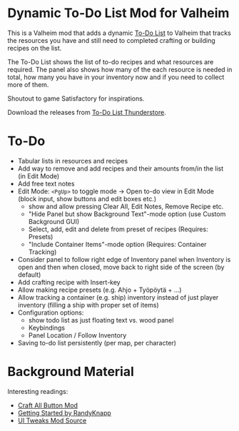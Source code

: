# Dynamic To-Do List Mod for Valheim

This is a Valheim mod that adds a dynamic [To-Do List](ValheimModToDo/README.md) to Valheim that tracks the resources you have and still need to completed crafting or building recipes on the list.

The To-Do List shows the list of to-do recipes and what resources are required. The panel also shows how many of the each resource is needed in total, how many you have in your inventory now and if you need to collect more of them.

Shoutout to game Satisfactory for inspirations.

Download the releases from [To-Do List Thunderstore](https://thunderstore.io/c/valheim/p/Iskindur/ToDoList/).


# To-Do

 - Tabular lists in resources and recipes
 - Add way to remove and add recipes and their amounts from/in the list (in Edit Mode)
 - Add free text notes
 - Edit Mode: `<PgUp>` to toggle mode -> Open to-do view in Edit Mode (block input, show buttons and edit boxes etc.)
	+ show and allow pressing Clear All, Edit Notes, Remove Recipe etc.
 	+ "Hide Panel but show Background Text"-mode option (use Custom Background GUI)
	+ Select, add, edit and delete from preset of recipes (Requires: Presets)
 	+ "Include Container Items"-mode option (Requires: Container Tracking)
 - Consider panel to follow right edge of Inventory panel when Inventory is open and then when closed, move back to right side of the screen (by default)
 - Add crafting recipe with Insert-key
 - Allow making recipe presets (e.g. Ahjo + Työpöytä + ...)
 - Allow tracking a container (e.g. ship) inventory instead of just player inventory (filling a ship with proper set of items)
 - Configuration options:
	+ show todo list as just floating text vs. wood panel
	+ Keybindings
	+ Panel Location / Follow Inventory
 - Saving to-do list persistently (per map, per character)


# Background Material

Interesting readings:

 - [Craft All Button Mod](https://github.com/fiote/valheim-craftall/tree/master)
 - [Getting Started by RandyKnapp](https://github.com/RandyKnapp/ValheimMods/blob/main/ValheimModding-GettingStarted.md)
 - [UI Tweaks Mod Source](https://thunderstore.io/c/valheim/p/shudnal/MyLittleUI/source/)
